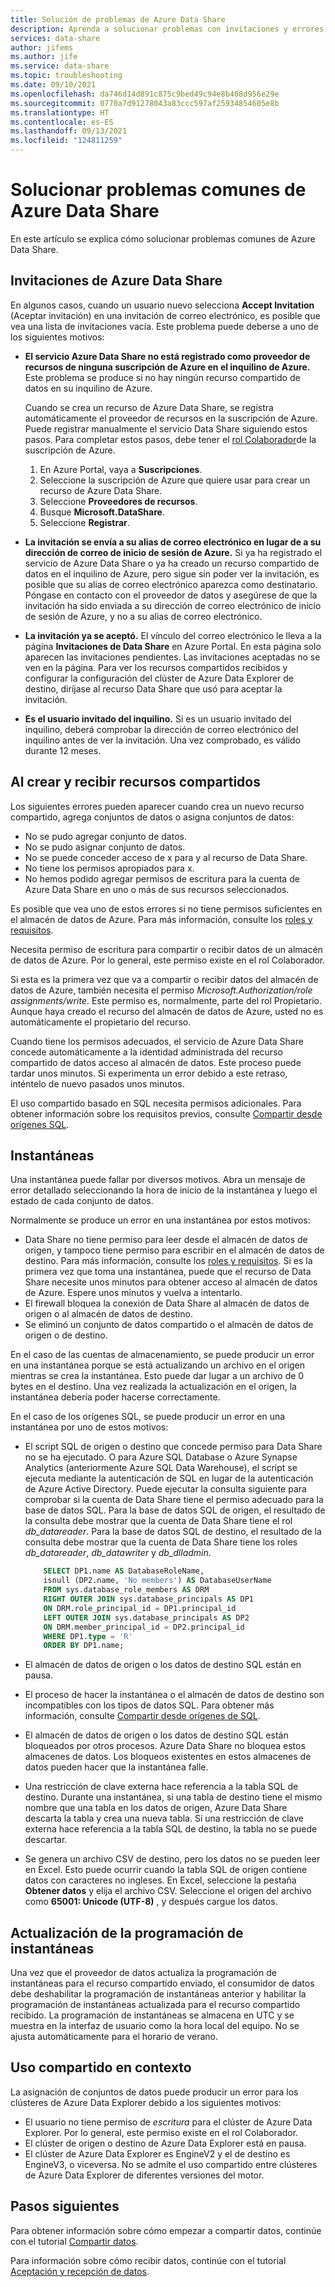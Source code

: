 ```yaml
---
title: Solución de problemas de Azure Data Share
description: Aprenda a solucionar problemas con invitaciones y errores al crear o recibir recursos compartidos de datos en Azure Data Share.
services: data-share
author: jifems
ms.author: jife
ms.service: data-share
ms.topic: troubleshooting
ms.date: 09/10/2021
ms.openlocfilehash: da746d14d891c875c9bed49c94e8b408d956e29e
ms.sourcegitcommit: 0770a7d91278043a83ccc597af25934854605e8b
ms.translationtype: HT
ms.contentlocale: es-ES
ms.lasthandoff: 09/13/2021
ms.locfileid: "124811259"
---
```

# <a name="troubleshoot-common-problems-in-azure-data-share"></a>Solucionar problemas comunes de Azure Data Share 

En este artículo se explica cómo solucionar problemas comunes de Azure Data Share. 

## <a name="azure-data-share-invitations"></a>Invitaciones de Azure Data Share 

En algunos casos, cuando un usuario nuevo selecciona **Accept Invitation** (Aceptar invitación) en una invitación de correo electrónico, es posible que vea una lista de invitaciones vacía. Este problema puede deberse a uno de los siguientes motivos:

* **El servicio Azure Data Share no está registrado como proveedor de recursos de ninguna suscripción de Azure en el inquilino de Azure.** Este problema se produce si no hay ningún recurso compartido de datos en su inquilino de Azure. 

    Cuando se crea un recurso de Azure Data Share, se registra automáticamente el proveedor de recursos en la suscripción de Azure. Puede registrar manualmente el servicio Data Share siguiendo estos pasos. Para completar estos pasos, debe tener el [rol Colaborador](../role-based-access-control/built-in-roles.md#contributor)de la suscripción de Azure. 

    1. En Azure Portal, vaya a **Suscripciones**.
    1. Seleccione la suscripción de Azure que quiere usar para crear un recurso de Azure Data Share.
    1. Seleccione **Proveedores de recursos**.
    1. Busque **Microsoft.DataShare**.
    1. Seleccione **Registrar**.

* **La invitación se envía a su alias de correo electrónico en lugar de a su dirección de correo de inicio de sesión de Azure.** Si ya ha registrado el servicio de Azure Data Share o ya ha creado un recurso compartido de datos en el inquilino de Azure, pero sigue sin poder ver la invitación, es posible que su alias de correo electrónico aparezca como destinatario. Póngase en contacto con el proveedor de datos y asegúrese de que la invitación ha sido enviada a su dirección de correo electrónico de inicio de sesión de Azure, y no a su alias de correo electrónico.

* **La invitación ya se aceptó.** El vínculo del correo electrónico le lleva a la página **Invitaciones de Data Share** en Azure Portal. En esta página solo aparecen las invitaciones pendientes. Las invitaciones aceptadas no se ven en la página. Para ver los recursos compartidos recibidos y configurar la configuración del clúster de Azure Data Explorer de destino, diríjase al recurso Data Share que usó para aceptar la invitación.

* **Es el usuario invitado del inquilino.** Si es un usuario invitado del inquilino, deberá comprobar la dirección de correo electrónico del inquilino antes de ver la invitación. Una vez comprobado, es válido durante 12 meses. 

## <a name="creating-and-receiving-shares"></a>Al crear y recibir recursos compartidos

Los siguientes errores pueden aparecer cuando crea un nuevo recurso compartido, agrega conjuntos de datos o asigna conjuntos de datos:

* No se pudo agregar conjunto de datos.
* No se pudo asignar conjunto de datos.
* No se puede conceder acceso de x para y al recurso de Data Share.
* No tiene los permisos apropiados para x.
* No hemos podido agregar permisos de escritura para la cuenta de Azure Data Share en uno o más de sus recursos seleccionados.

Es posible que vea uno de estos errores si no tiene permisos suficientes en el almacén de datos de Azure. Para más información, consulte los [roles y requisitos](concepts-roles-permissions.md). 

Necesita permiso de escritura para compartir o recibir datos de un almacén de datos de Azure. Por lo general, este permiso existe en el rol Colaborador. 

Si esta es la primera vez que va a compartir o recibir datos del almacén de datos de Azure, también necesita el permiso *Microsoft.Authorization/role assignments/write*. Este permiso es, normalmente, parte del rol Propietario. Aunque haya creado el recurso del almacén de datos de Azure, usted no es automáticamente el propietario del recurso. 

Cuando tiene los permisos adecuados, el servicio de Azure Data Share concede automáticamente a la identidad administrada del recurso compartido de datos acceso al almacén de datos. Este proceso puede tardar unos minutos. Si experimenta un error debido a este retraso, inténtelo de nuevo pasados unos minutos.

El uso compartido basado en SQL necesita permisos adicionales. Para obtener información sobre los requisitos previos, consulte [Compartir desde orígenes SQL](how-to-share-from-sql.md).

## <a name="snapshots"></a>Instantáneas
Una instantánea puede fallar por diversos motivos. Abra un mensaje de error detallado seleccionando la hora de inicio de la instantánea y luego el estado de cada conjunto de datos. 

Normalmente se produce un error en una instantánea por estos motivos:

* Data Share no tiene permiso para leer desde el almacén de datos de origen, y tampoco tiene permiso para escribir en el almacén de datos de destino. Para más información, consulte los [roles y requisitos](concepts-roles-permissions.md). Si es la primera vez que toma una instantánea, puede que el recurso de Data Share necesite unos minutos para obtener acceso al almacén de datos de Azure. Espere unos minutos y vuelva a intentarlo.
* El firewall bloquea la conexión de Data Share al almacén de datos de origen o al almacén de datos de destino.
* Se eliminó un conjunto de datos compartido o el almacén de datos de origen o de destino.

En el caso de las cuentas de almacenamiento, se puede producir un error en una instantánea porque se está actualizando un archivo en el origen mientras se crea la instantánea. Esto puede dar lugar a un archivo de 0 bytes en el destino. Una vez realizada la actualización en el origen, la instantánea debería poder hacerse correctamente.

En el caso de los orígenes SQL, se puede producir un error en una instantánea por uno de estos motivos:

* El script SQL de origen o destino que concede permiso para Data Share no se ha ejecutado. O para Azure SQL Database o Azure Synapse Analytics (anteriormente Azure SQL Data Warehouse), el script se ejecuta mediante la autenticación de SQL en lugar de la autenticación de Azure Active Directory. Puede ejecutar la consulta siguiente para comprobar si la cuenta de Data Share tiene el permiso adecuado para la base de datos SQL. Para la base de datos SQL de origen, el resultado de la consulta debe mostrar que la cuenta de Data Share tiene el rol *db_datareader*. Para la base de datos SQL de destino, el resultado de la consulta debe mostrar que la cuenta de Data Share tiene los roles *db_datareader*, *db_datawriter* y *db_dlladmin*.

    ```sql
        SELECT DP1.name AS DatabaseRoleName,
        isnull (DP2.name, 'No members') AS DatabaseUserName
        FROM sys.database_role_members AS DRM
        RIGHT OUTER JOIN sys.database_principals AS DP1
        ON DRM.role_principal_id = DP1.principal_id
        LEFT OUTER JOIN sys.database_principals AS DP2
        ON DRM.member_principal_id = DP2.principal_id
        WHERE DP1.type = 'R'
        ORDER BY DP1.name; 
     ``` 

* El almacén de datos de origen o los datos de destino SQL están en pausa.
* El proceso de hacer la instantánea o el almacén de datos de destino son incompatibles con los tipos de datos SQL. Para obtener más información, consulte [Compartir desde orígenes de SQL](how-to-share-from-sql.md#supported-data-types).
* El almacén de datos de origen o los datos de destino SQL están bloqueados por otros procesos. Azure Data Share no bloquea estos almacenes de datos. Los bloqueos existentes en estos almacenes de datos pueden hacer que la instantánea falle.
* Una restricción de clave externa hace referencia a la tabla SQL de destino. Durante una instantánea, si una tabla de destino tiene el mismo nombre que una tabla en los datos de origen, Azure Data Share descarta la tabla y crea una nueva tabla. Si una restricción de clave externa hace referencia a la tabla SQL de destino, la tabla no se puede descartar.
* Se genera un archivo CSV de destino, pero los datos no se pueden leer en Excel. Esto puede ocurrir cuando la tabla SQL de origen contiene datos con caracteres no ingleses. En Excel, seleccione la pestaña **Obtener datos** y elija el archivo CSV. Seleccione el origen del archivo como **65001: Unicode (UTF-8)** , y después cargue los datos.

## <a name="update-snapshot-schedule"></a>Actualización de la programación de instantáneas
Una vez que el proveedor de datos actualiza la programación de instantáneas para el recurso compartido enviado, el consumidor de datos debe deshabilitar la programación de instantáneas anterior y habilitar la programación de instantáneas actualizada para el recurso compartido recibido. La programación de instantáneas se almacena en UTC y se muestra en la interfaz de usuario como la hora local del equipo. No se ajusta automáticamente para el horario de verano.  

## <a name="in-place-sharing"></a>Uso compartido en contexto
La asignación de conjuntos de datos puede producir un error para los clústeres de Azure Data Explorer debido a los siguientes motivos:

* El usuario no tiene permiso de *escritura* para el clúster de Azure Data Explorer. Por lo general, este permiso existe en el rol Colaborador. 
* El clúster de origen o destino de Azure Data Explorer está en pausa.
* El clúster de Azure Data Explorer es EngineV2 y el de destino es EngineV3, o viceversa. No se admite el uso compartido entre clústeres de Azure Data Explorer de diferentes versiones del motor.

## <a name="next-steps"></a>Pasos siguientes

Para obtener información sobre cómo empezar a compartir datos, continúe con el tutorial [Compartir datos](share-your-data.md). 

Para información sobre cómo recibir datos, continúe con el tutorial [Aceptación y recepción de datos](subscribe-to-data-share.md).